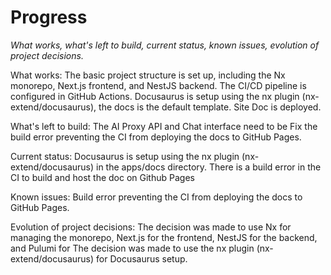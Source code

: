 # Progress

_What works, what's left to build, current status, known issues, evolution of
project decisions._

What works: The basic project structure is set up, including the Nx monorepo,
Next.js frontend, and NestJS backend. The CI/CD pipeline is configured in GitHub
Actions. Docusaurus is setup using the nx plugin (nx-extend/docusaurus), the
docs is the default template. Site Doc is deployed.

What's left to build: The AI Proxy API and Chat interface need to be Fix the
build error preventing the CI from deploying the docs to GitHub Pages.

Current status: Docusaurus is setup using the nx plugin (nx-extend/docusaurus)
in the apps/docs directory. There is a build error in the CI to build and host
the doc on Github Pages

Known issues: Build error preventing the CI from deploying the docs to GitHub
Pages.

Evolution of project decisions: The decision was made to use Nx for managing the
monorepo, Next.js for the frontend, NestJS for the backend, and Pulumi for The
decision was made to use the nx plugin (nx-extend/docusaurus) for Docusaurus
setup.
